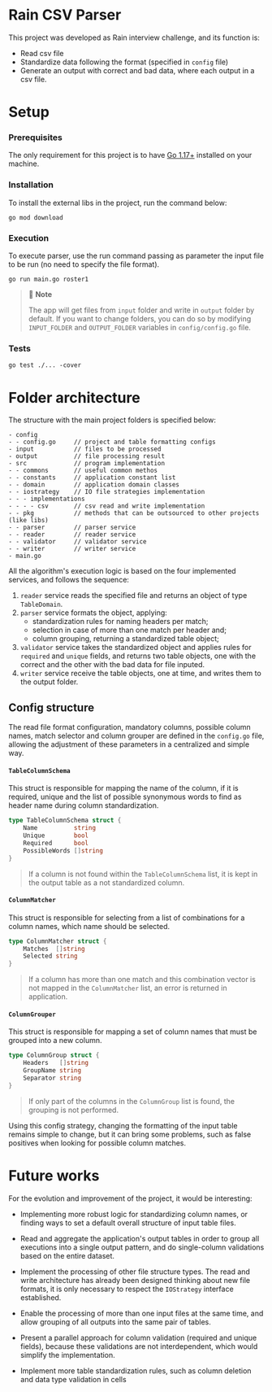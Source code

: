 # Rain CSV Parser

This project was developed as Rain interview challenge, and its function is:
 * Read csv file
 * Standardize data following the format (specified in `config` file)  
 * Generate an output with correct and bad data, where each output in a csv file.

# Setup

### Prerequisites

The only requirement for this project is to have [Go 1.17+](https://go.dev/dl/) installed on your machine.

### Installation

To install the external libs in the project, run the command below:
```shell
go mod download
```

### Execution

To execute parser, use the run command passing as parameter the input file to be run (no need to specify the file format).
```shell
go run main.go roster1
```

> 🚩 **Note**
>
> The app will get files from `input` folder and write in `output` folder by default.
> If you want to change folders, you can do so by modifying `INPUT_FOLDER` and `OUTPUT_FOLDER` variables in `config/config.go` file.

### Tests
```shell
go test ./... -cover
```

# Folder architecture

The structure with the main project folders is specified below:
```
- config
- - config.go     // project and table formatting configs
- input           // files to be processed
- output          // file processing result
- src             // program implementation
- - commons       // useful common methos
- - constants     // application constant list
- - domain        // application domain classes
- - iostrategy    // IO file strategies implementation
- - - implementations
- - - - csv       // csv read and write implementation
- - pkg           // methods that can be outsourced to other projects (like libs) 
- - parser        // parser service
- - reader        // reader service
- - validator     // validator service
- - writer        // writer service
- main.go
```

All the algorithm's execution logic is based on the four implemented services, and follows the sequence:
1. `reader` service reads the specified file and returns an object of type `TableDomain`.
2. `parser` service formats the object, applying:
   * standardization rules for naming headers per match;
   * selection in case of more than one match per header and;
   * column grouping, returning a standardized table object;
3. `validator` service takes the standardized object and applies rules for `required` and `unique` fields, 
and returns two table objects, one with the correct and the other with the bad data for file inputed.
4. `writer` service receive the table objects, one at time, and writes them to the output folder.

## Config structure

The read file format configuration, mandatory columns, possible column names, match selector and column grouper
are defined in the `config.go` file, allowing the adjustment of these parameters in a centralized and simple way.

#### `TableColumnSchema`

This struct is responsible for mapping the name of the column, if it is required, unique and the list of possible synonymous words to find as header name during column standardization.
```go
type TableColumnSchema struct {
    Name          string
    Unique        bool
    Required      bool
    PossibleWords []string
}
```
> If a column is not found within the `TableColumnSchema` list, it is kept in the output table as a not standardized column.

#### `ColumnMatcher`

This struct is responsible for selecting from a list of combinations for a column names, which name should be selected.
```go
type ColumnMatcher struct {
    Matches  []string
    Selected string
}
```
> If a column has more than one match and this combination vector is not mapped in the `ColumnMatcher` list, an error is returned in application.

#### `ColumnGrouper`

This struct is responsible for mapping a set of column names that must be grouped into a new column.
```go
type ColumnGroup struct {
    Headers   []string
    GroupName string
    Separator string
}
```
> If only part of the columns in the `ColumnGroup` list is found, the grouping is not performed.

Using this config strategy, changing the formatting of the input table remains simple to change, but it can bring some problems, such as false positives when looking for possible column matches.

# Future works

For the evolution and improvement of the project, it would be interesting:

* Implementing more robust logic for standardizing column names, or finding ways to set a default overall structure of input table files.

* Read and aggregate the application's output tables in order to group all executions into a single output pattern, and do single-column validations based on the entire dataset.

* Implement the processing of other file structure types. The read and write architecture has already been designed thinking about new file formats, 
it is only necessary to respect the `IOStrategy` interface established.

* Enable the processing of more than one input files at the same time, and allow grouping of all outputs into the same pair of tables.

* Present a parallel approach for column validation (required and unique fields), because these validations are not interdependent, 
which would simplify the implementation.

* Implement more table standardization rules, such as column deletion and data type validation in cells